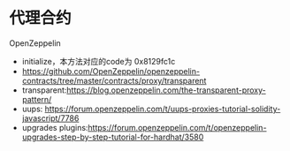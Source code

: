 # 代理合约
OpenZeppelin
- initialize，本方法对应的code为 0x8129fc1c 
- https://github.com/OpenZeppelin/openzeppelin-contracts/tree/master/contracts/proxy/transparent
- transparent:https://blog.openzeppelin.com/the-transparent-proxy-pattern/
- uups: https://forum.openzeppelin.com/t/uups-proxies-tutorial-solidity-javascript/7786
- upgrades plugins:https://forum.openzeppelin.com/t/openzeppelin-upgrades-step-by-step-tutorial-for-hardhat/3580

